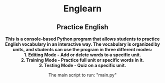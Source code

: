 <h1 align="center"><b>Englearn</b></h1>
<h2 align="center"><b>Practice English</b></h2>
<p align="center"><b>This is a console-based Python program that allows students to practice English 
vocabulary in an interactive way. The vocabulary is organized by units, and students can use the program in three different modes: 
<br>1. Editing Mode - Add or delete words to a specific unit. 
<br>2. Training Mode - Practice full unit or specific words in it.
<br>3. Testing Mode - Quiz on a specific unit.</b></p>

<p align="center">The main script to run: "main.py"</p>
